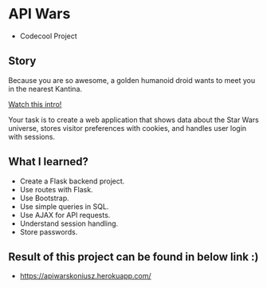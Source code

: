 # API Wars

- Codecool Project

## Story

Because you are so awesome, a golden humanoid droid wants to meet you in the nearest Kantina.

[Watch this intro!](https://starwarsintrocreator.kassellabs.io/?ref=redirect#!/BM1kT5Ezi0Q0b-Ell8TE)

Your task is to create a web application that shows data about the Star Wars
universe, stores visitor preferences with cookies, and handles user login with
sessions.

## What I learned?

- Create a Flask backend project.
- Use routes with Flask.
- Use Bootstrap.
- Use simple queries in SQL.
- Use AJAX for API requests.
- Understand session handling.
- Store passwords.

## Result of this project can be found in below link :)

- https://apiwarskoniusz.herokuapp.com/







